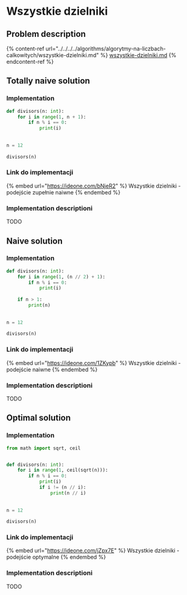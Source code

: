 # Wszystkie dzielniki

## Problem description

{% content-ref url="../../../../algorithms/algorytmy-na-liczbach-calkowitych/wszystkie-dzielniki.md" %}
[wszystkie-dzielniki.md](../../../../algorithms/algorytmy-na-liczbach-calkowitych/wszystkie-dzielniki.md)
{% endcontent-ref %}

## Totally naive solution

### Implementation

```python
def divisors(n: int):
	for i in range(1, n + 1):
		if n % i == 0:
			print(i)
 
 
n = 12
 
divisors(n)
```

### Link do implementacji

{% embed url="https://ideone.com/bNjeR2" %}
Wszystkie dzielniki - podejście zupełnie naiwne
{% endembed %}

### Implementation descriptioni

TODO

## Naive solution

### Implementation

```python
def divisors(n: int):
	for i in range(1, (n // 2) + 1):
		if n % i == 0:
			print(i)
 
	if n > 1:
		print(n)
		
		
n = 12
 
divisors(n)
```

### Link do implementacji

{% embed url="https://ideone.com/1ZKypb" %}
Wszystkie dzielniki - podejście naiwne
{% endembed %}

### Implementation descriptioni

TODO

## Optimal solution

### Implementation

```python
from math import sqrt, ceil


def divisors(n: int):
	for i in range(1, ceil(sqrt(n))):
		if n % i == 0:
			print(i)
			if i != (n // i):
				print(n // i)
 
 
n = 12
 
divisors(n)
```

### Link do implementacji

{% embed url="https://ideone.com/jZpx7E" %}
Wszystkie dzielniki - podejście optymalne
{% endembed %}

### Implementation descriptioni

TODO

